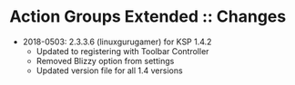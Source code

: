 # Action Groups Extended :: Changes

* 2018-0503: 2.3.3.6 (linuxgurugamer) for KSP 1.4.2
	+ Updated to registering with Toolbar Controller
	+ Removed Blizzy option from settings
	+ Updated version file for all 1.4 versions
